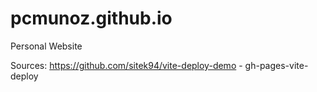 # pcmunoz.github.io

Personal Website

Sources:
https://github.com/sitek94/vite-deploy-demo - gh-pages-vite-deploy
